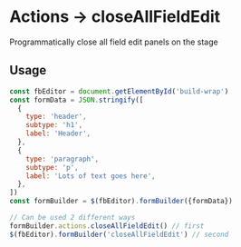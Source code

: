 # Actions -> closeAllFieldEdit

Programmatically close all field edit panels on the stage

## Usage

```javascript
const fbEditor = document.getElementById('build-wrap')
const formData = JSON.stringify([
  {
    type: 'header',
    subtype: 'h1',
    label: 'Header',
  },
  {
    type: 'paragraph',
    subtype: 'p',
    label: 'Lots of text goes here',
  },
])
const formBuilder = $(fbEditor).formBuilder({formData})

// Can be used 2 different ways
formBuilder.actions.closeAllFieldEdit() // first
$(fbEditor).formBuilder('closeAllFieldEdit') // second
```
